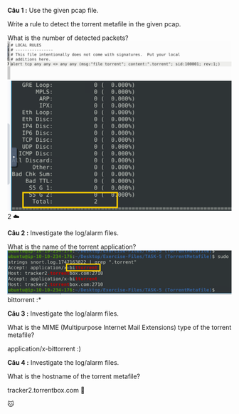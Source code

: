 **Câu 1 :** Use the given pcap file.

Write a rule to detect the torrent metafile in the given pcap.

 What is the number of detected packets?
 ![alt text](../png/snc13.png)
![alt text](../png/snc12.png)
2 :cloud:

**Câu 2 :** Investigate the log/alarm files.

What is the name of the torrent application?
![alt text](../png/snc14.png)
bittorrent :*

**Câu 3 :** Investigate the log/alarm files. 

What is the MIME (Multipurpose Internet Mail Extensions) type of the torrent metafile?

application/x-bittorrent :)

**Câu 4 :** Investigate the log/alarm files.

What is the hostname of the torrent metafile?

tracker2.torrentbox.com 	:rocket:

:cat:
